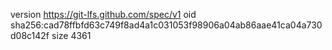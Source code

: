 version https://git-lfs.github.com/spec/v1
oid sha256:cad78ffbfd63c749f8ad4a1c031053f98906a04ab86aae41ca04a730d08c142f
size 4361
